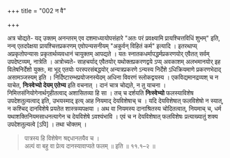 +++
title = "002 न वै"

+++

अत्र चोद्यते- यद् उक्तम् अनन्तरम् एव दशमाध्यायोपसंहारे "अतः परं प्रवक्ष्यामि प्रायश्चित्तविधिं शुभम्" इति, नन्व् एतदपेक्षया प्रायश्चित्तप्रकरणम् एवोपन्यसनीयम् "अकुर्वन् विहितं कर्म" इत्यादि । इतरथाप्य् अप्रकृतोपन्यासः प्रकृतार्थव्यवधानं चायुक्तम् आपद्यते । यतः स्नातकधर्मापद्धर्मप्रकरणयोर् एवैतत् सर्वम् उपदेष्टव्यम्, नात्रेति । अत्रोच्यते- साहचर्याद् एवैतयोर् यथोक्तप्रकरणद्वये ऽप्य् अवकाशम् अलभमानयोर् इह विलेषनिर्देशो युक्तः, मा भूद् एतयोः परस्परसंबद्धयोर् अन्यत्रप्रकरणे ऽन्यस्य निर्देशे ऽधिक्रियमाणे प्रकरणभेदाद् असामञ्जस्यम् इति । निर्दिष्टारम्भप्रयोजनस्येदम् अधिना विवरणं स्लोकद्वयस्य । एकविद्यमानद्रव्यश् च न याचेत, **निःस्वेभ्यो देयम् एतेभ्य** इति वचनात् । दानं चात्र चोद्यते, न तु याचना । निमित्तसंनियोगेनार्थगृहीतत्वाद् अशासितव्या हि सा । तच् च दर्शयति **निःस्वेभ्यो** फलस्याविशेष उपदेशतुल्यत्वाद् इति, उभयस्माद् इत्य् आह नियमाद् देयविशेषाच् च । यदि देयविशेषात् फलविशेषो न स्यात्, न कश्चिद् दानविशेषे प्रयतेत शास्त्रव्यपक्षया । अथ वा नियमस्य दानाश्रितस्य चोदितत्वात्, नियमाच् च, धर्म यथाशक्तिनियमसाधनत्यागेन च देयविशेषे ऽवश्यंभावि । एवं च न देयविशेषात् फलविशेषः प्रत्याख्यातुं शक्य उपदेशतुल्यत्वे [ऽपि] । तथा चोक्तम् ।

> पात्रस्य हि विशेषेण श्रद्दधानतयैव च ।  
> अल्पं वा बहु वा प्रेत्य दानस्यावाप्यते फलम् ॥ इति ॥ ११.१–२ ॥  